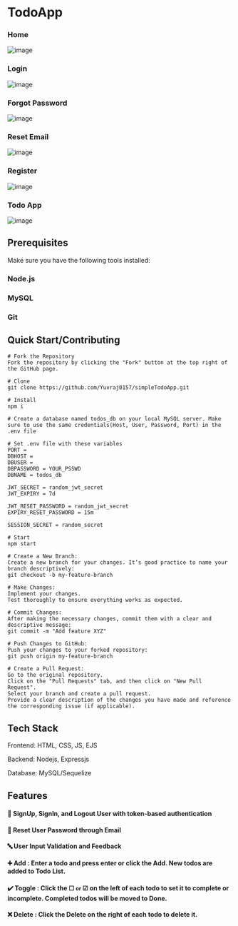 # TodoApp

### Home
![image](https://github.com/Yuvraj0157/simpleTodoApp/assets/82658229/145b7d75-98cb-43c6-a0fd-7834f219f254)

### Login
![image](https://github.com/Yuvraj0157/simpleTodoApp/assets/82658229/e34c8de7-ef84-48e1-b8cc-cdfc0ded57c9)

### Forgot Password
![image](https://github.com/Yuvraj0157/simpleTodoApp/assets/82658229/b3557722-886b-437f-8069-51a54726dc2b)

### Reset Email
![image](https://github.com/Yuvraj0157/simpleTodoApp/assets/82658229/60324b16-4257-43b1-a5de-ac349d2025b3)

### Register
![image](https://github.com/Yuvraj0157/simpleTodoApp/assets/82658229/c088be75-22c5-473a-86b9-765675066eed)

### Todo App
![image](https://github.com/Yuvraj0157/simpleTodoApp/assets/82658229/247d0035-f768-4fcb-a7c0-8c5cf4ba48a9)


## Prerequisites
Make sure you have the following tools installed:

### Node.js
### MySQL
### Git

## Quick Start/Contributing
```
# Fork the Repository
Fork the repository by clicking the "Fork" button at the top right of the GitHub page.

# Clone
git clone https://github.com/Yuvraj0157/simpleTodoApp.git

# Install
npm i

# Create a database named todos_db on your local MySQL server. Make sure to use the same credentials(Host, User, Password, Port) in the .env file

# Set .env file with these variables
PORT = 
DBHOST = 
DBUSER = 
DBPASSWORD = YOUR_PSSWD
DBNAME = todos_db

JWT_SECRET = random_jwt_secret
JWT_EXPIRY = 7d

JWT_RESET_PASSWORD = random_jwt_secret
EXPIRY_RESET_PASSWORD = 15m

SESSION_SECRET = random_secret

# Start
npm start

# Create a New Branch:
Create a new branch for your changes. It’s good practice to name your branch descriptively:
git checkout -b my-feature-branch

# Make Changes:
Implement your changes.
Test thoroughly to ensure everything works as expected.

# Commit Changes:
After making the necessary changes, commit them with a clear and descriptive message:
git commit -m "Add feature XYZ"

# Push Changes to GitHub:
Push your changes to your forked repository:
git push origin my-feature-branch

# Create a Pull Request:
Go to the original repository.
Click on the "Pull Requests" tab, and then click on "New Pull Request".
Select your branch and create a pull request.
Provide a clear description of the changes you have made and reference the corresponding issue (if applicable).

```

## Tech Stack
Frontend: HTML, CSS, JS, EJS

Backend: Nodejs, Expressjs

Database: MySQL/Sequelize


## Features
#### 👤 SignUp, SignIn, and Logout User with token-based authentication

#### 🔑 Reset User Password through Email

#### 🔤 User Input Validation and Feedback

#### ➕ Add : Enter a todo and press enter or click the **Add**. New todos are added to **Todo List**.

#### ✔️ Toggle : Click the ☐ <small>or</small> ☑ on the left of each todo to set it to complete or incomplete. Completed todos will be moved to **Done**.

#### ❌ Delete : Click the **Delete** on the right of each todo to delete it.
